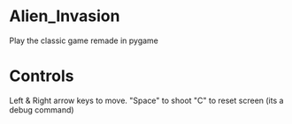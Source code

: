 # Alien_Invasion

Play the classic game remade in pygame

# Controls

Left & Right arrow keys to move.
"Space" to shoot
"C" to reset screen (its a debug command)

